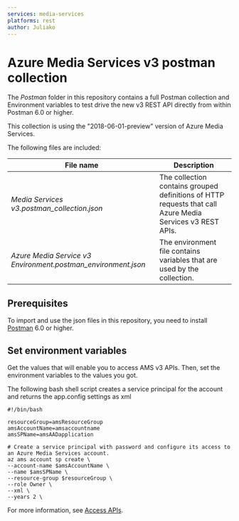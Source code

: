 ```yaml
---
services: media-services
platforms: rest
author: Juliako
---
```


# Azure Media Services v3 postman collection 

The *Postman* folder in this repository contains a full Postman collection and Environment variables to test drive the new v3 REST API directly from within Postman 6.0 or higher.

This collection is using the "2018-06-01-preview" version of Azure Media Services.

The following files are included:

|File name|Description|
|---|---|
|*Media Services v3.postman_collection.json*|The collection contains grouped definitions of HTTP requests that call Azure Media Services v3 REST APIs.|
|*Azure Media Service v3 Environment.postman_environment.json*|The environment file contains variables that are used by the collection. |

## Prerequisites

To import and use the json files in this repository, you need to install [Postman](https://www.getpostman.com/) 6.0 or higher.

## Set environment variables

Get the values that will enable you to access AMS v3 APIs. Then, set the environment variables to the values you got. 

The following bash shell script creates a service principal for the account and returns the app.config settings as xml

    #!/bin/bash

    resourceGroup=amsResourceGroup
    amsAccountName=amsaccountname
    amsSPName=amsAADapplication

    # Create a service principal with password and configure its access to an Azure Media Services account.
    az ams account sp create \
    --account-name $amsAccountName \
    --name $amsSPName \
    --resource-group $resourceGroup \
    --role Owner \
    --xml \
    --years 2 \

For more information, see [Access APIs](https://docs.microsoft.com/azure/media-services/latest/access-api-cli-how-to).


